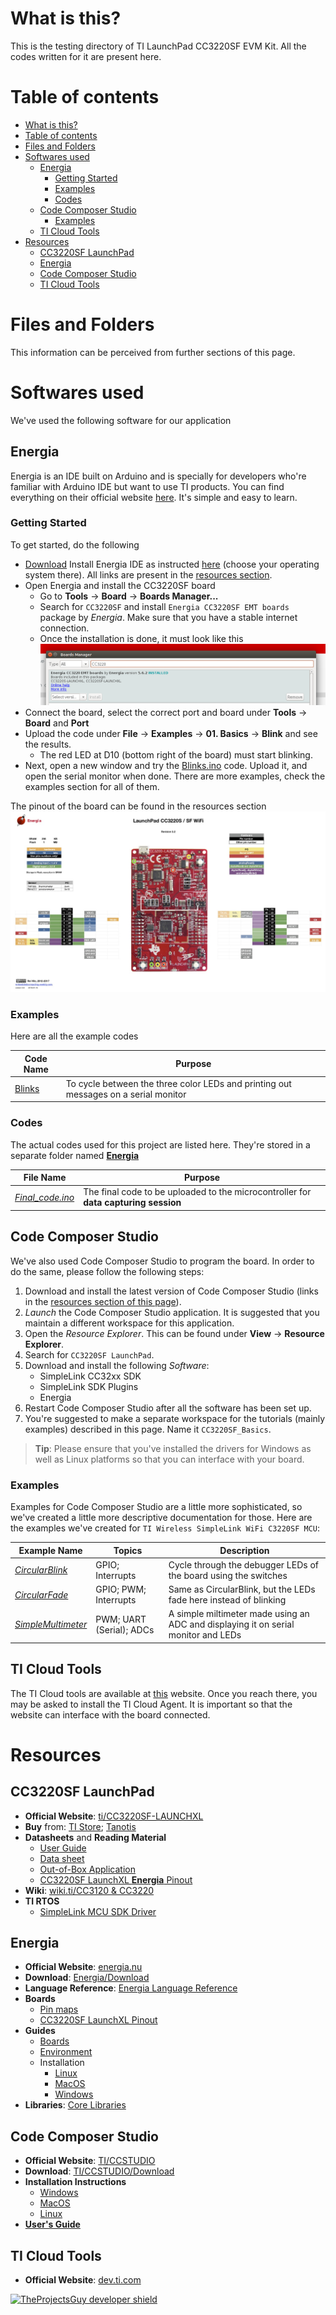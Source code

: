 # What is this?
This is the testing directory of TI LaunchPad CC3220SF EVM Kit. All the codes written for it are present here.

# Table of contents
- [What is this?](#what-is-this)
- [Table of contents](#table-of-contents)
- [Files and Folders](#files-and-folders)
- [Softwares used](#softwares-used)
  - [Energia](#energia)
    - [Getting Started](#getting-started)
    - [Examples](#examples)
    - [Codes](#codes)
  - [Code Composer Studio](#code-composer-studio)
    - [Examples](#examples-1)
  - [TI Cloud Tools](#ti-cloud-tools)
- [Resources](#resources)
  - [CC3220SF LaunchPad](#cc3220sf-launchpad)
  - [Energia](#energia-1)
  - [Code Composer Studio](#code-composer-studio-1)
  - [TI Cloud Tools](#ti-cloud-tools-1)

# Files and Folders
This information can be perceived from further sections of this page.

# Softwares used
We've used the following software for our application

## Energia
Energia is an IDE built on Arduino and is specially for developers who're familiar with Arduino IDE but want to use TI products. You can find everything on their official website [here](http://energia.nu/). It's simple and easy to learn.

### Getting Started
To get started, do the following
- [Download](http://energia.nu/download/) Install Energia IDE as instructed [here](http://energia.nu/guide/) (choose your operating system there). All links are present in the [resources section](#resources).
- Open Energia and install the CC3220SF board
  - Go to **Tools** -> **Board** -> **Boards Manager...**
  - Search for `CC3220SF` and install `Energia CC3220SF EMT boards` package by *Energia*. Make sure that you have a stable internet connection.
  - Once the installation is done, it must look like this
    ![Energia installed image](../.media/photos/CC3220SF_board_energia.png)
- Connect the board, select the correct port and board under **Tools** -> **Board** and **Port**
- Upload the code under **File** -> **Examples** -> **01. Basics** -> **Blink** and see the results.
  - The red LED at D10 (bottom right of the board) must start blinking.
- Next, open a new window and try the [Blinks.ino][Energia-Examples-Blinks] code. Upload it, and open the serial monitor when done. There are more examples, check the examples section for all of them.

The pinout of the board can be found in the resources section
[![Energia Pinout](../.media/photos/CC3220SF-LAUNCHXL-Energia_pinout.jpg)](https://energia.nu/pinmaps/cc3220sf-launchxl/)

### Examples
Here are all the example codes

| **Code Name** | **Purpose** |
| ---- | ---- |
| [Blinks][Energia-Examples-Blinks] | To cycle between the three color LEDs and printing out messages on a serial monitor |

[Energia-Examples-Blinks]: ./Energia_examples/Blinks/Blinks.ino

### Codes
The actual codes used for this project are listed here. They're stored in a separate folder named [**Energia**](./Energia/)

| **File Name** | **Purpose** |
| ---- | ---- |
| [*Final_code.ino*](./Energia/Final_code.ino) | The final code to be uploaded to the microcontroller for **data capturing session** |

## Code Composer Studio
We've also used Code Composer Studio to program the board. In order to do the same, please follow the following steps:

1. Download and install the latest version of Code Composer Studio (links in the [resources section of this page](#code-composer-studio-1)). 
2. _Launch_ the Code Composer Studio application. It is suggested that you maintain a different workspace for this application.
3. Open the _Resource Explorer_. This can be found under **View** -> **Resource Explorer**.
4. Search for `CC3220SF LaunchPad`.
5. Download and install the following _Software_:
    - SimpleLink CC32xx SDK
    - SimpleLink SDK Plugins
    - Energia
6. Restart Code Composer Studio after all the software has been set up.
7. You're suggested to make a separate workspace for the tutorials (mainly examples) described in this page. Name it `CC3220SF_Basics`.

> **Tip**: Please ensure that you've installed the drivers for Windows as well as Linux platforms so that you can interface with your board.

### Examples
Examples for Code Composer Studio are a little more sophisticated, so we've created a little more descriptive documentation for those. Here are the examples we've created for `TI Wireless SimpleLink WiFi C3220SF MCU`:

| **Example Name** | **Topics** | **Description** |
| ---- | ---- | ------ |
| [*CircularBlink*](./CCSv8_examples#circularblink) | GPIO; Interrupts | Cycle through the debugger LEDs of the board using the switches | 
| [*CircularFade*](./CCSv8_examples#circularfade) | GPIO; PWM; Interrupts | Same as CircularBlink, but the LEDs fade here instead of blinking |
| [*SimpleMultimeter*](./CCSv8_examples#simplemultimeter) | PWM; UART (Serial); ADCs | A simple miltimeter made using an ADC and displaying it on serial monitor and LEDs |

## TI Cloud Tools
The TI Cloud tools are available at [this](https://dev.ti.com/) website. Once you reach there, you may be asked to install the TI Cloud Agent. It is important so that the website can interface with the board connected.

# Resources
## CC3220SF LaunchPad
- **Official Website**: [ti/CC3220SF-LAUNCHXL][cc3220sf-Website]
- **Buy** from: [TI Store][cc3220sf-buy-ti_store]; [Tanotis][cc3220sf-buy-tanotis]
- **Datasheets** and **Reading Material**
  - [User Guide][cc3220sf-user_guide]
  - [Data sheet][cc3220sf-datasheet]
  - [Out-of-Box Application][cc3220sf-out_of_box_doc]
  - [CC3220SF LaunchXL **Energia** Pinout](http://energia.nu/pinmaps/cc3220sf-launchxl/)
- **Wiki**: [wiki.ti/CC3120 & CC3220][cc3220sf-ti_wiki]
- **TI RTOS**
  - [SimpleLink MCU SDK Driver][ccs3220sf-tirtos-api-docs]

[ccs3220sf-tirtos-api-docs]: http://dev.ti.com/tirex/content/simplelink_cc32xx_sdk_2_40_02_00/docs/tidrivers/doxygen/html/index.html
[cc3220sf-ti_wiki]: http://processors.wiki.ti.com/index.php/CC3120_%26_CC3220
[cc3220sf-out_of_box_doc]: http://www.ti.com/lit/ug/swru473a/swru473a.pdf
[cc3220sf-datasheet]: http://www.ti.com/lit/pdf/swas035
[cc3220sf-website]: http://www.ti.com/tool/CC3220SF-LAUNCHXL
[cc3220sf-buy-ti_store]: https://www.ti.com/store/ti/en/p/product/?p=CC3220SF-LAUNCHXL&HQS=epd-mcu-simp-slmcu-pr-storeevm-cc3220-tw
[cc3220sf-buy-tanotis]: https://www.tanotis.com/products/texas-instruments-cc3220sf-launchxl-development-kit-simplelink-trade-wi-fi-reg-cc3220sf-launchpad-256kb-of-ram-enhanced-security-features?gclid=Cj0KCQiAtbnjBRDBARIsAO3zDl8s9y9HivqBG4KFEib-s_GI1bvbnzsRK1MmtcFR9M7jcDPUSLMoGl0aAtyLEALw_wcB
[cc3220sf-user_guide]: http://www.ti.com/lit/pdf/swru463

## Energia
- **Official Website**: [energia.nu](http://energia.nu/)
- **Download**: [Energia/Download](http://energia.nu/download/)
- **Language Reference**: [Energia Language Reference](http://energia.nu/reference/)
- **Boards**
  - [Pin maps](http://energia.nu/pinmaps/)
  - [CC3220SF LaunchXL Pinout](http://energia.nu/pinmaps/cc3220sf-launchxl/)
- **Guides**
  - [Boards](http://energia.nu/guide/boards/)
  - [Environment](http://energia.nu/guide/environment/)
  - Installation
    - [Linux](http://energia.nu/guide/install/linux/)
    - [MacOS](http://energia.nu/guide/install/macos/)
    - [Windows](http://energia.nu/guide/install/windows/)
- **Libraries**: [Core Libraries](http://energia.nu/guide/libraries/)

## Code Composer Studio
- **Official Website**: [TI/CCSTUDIO](http://www.ti.com/tool/CCSTUDIO)
- **Download**: [TI/CCSTUDIO/Download](http://processors.wiki.ti.com/index.php/Download_CCS)
- **Installation Instructions**
  - [Windows][ccs-install-windows]
  - [MacOS][ccs-install-macos]
  - [Linux][ccs-install-linux]
- [**User's Guide**][ccs-users-guide-unofficial]

[ccs-install-linux]: http://software-dl.ti.com/ccs/esd/documents/ccsv8_linux_host_support.html
[ccs-install-windows]: http://processors.wiki.ti.com/index.php/System_Requirements#Code_Composer_Studio_v8
[ccs-install-macos]: http://processors.wiki.ti.com/index.php/MacOS_Host_Support_CCSv8
[ccs-users-guide-unofficial]: https://www.eit.lth.se/fileadmin/eit/courses/eti121/References/ccs.pdf

## TI Cloud Tools
- **Official Website**: [dev.ti.com](https://dev.ti.com/)

[![TheProjectsGuy developer shield][TheProjectsGuy-dev-shield]][TheProjectsGuy-dev-profile]

[TheProjectsGuy-dev-shield]: https://img.shields.io/badge/Dev-TheProjectsGuy-0061ff.svg
[TheProjectsGuy-dev-profile]: https://github.com/TheProjectsGuy

